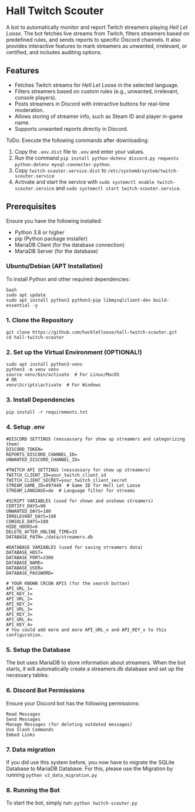 # Hall Twitch Scouter

A bot to automatically monitor and report Twitch streamers playing *Hell Let Loose*. The bot fetches live streams from Twitch, filters streamers based on predefined rules, and sends reports to specific Discord channels. It also provides interactive features to mark streamers as unwanted, irrelevant, or certified, and includes auditing options.

## Features

- Fetches Twitch streams for *Hell Let Loose* in the selected language.
- Filters streamers based on custom rules (e.g., unwanted, irrelevant, console players).
- Posts streamers in Discord with interactive buttons for real-time moderation.
- Allows storing of streamer info, such as Steam ID and player in-game name.
- Supports unwanted reports directly in Discord.

ToDo:
Execute the following commands after downloading:
1. Copy the `.env.dist` file to `.env` and enter your values.
2. Run the command `pip install python-dotenv discord.py requests python-dotenv mysql-connector-python`.
3. Copy `twitch-scouter.service.dist` to `/etc/systemd/system/twitch-scouter.service`
4. Activate and start the service with `sudo systemctl enable twitch-scouter.service` and `sudo systemctl start twitch-scouter.service`.

## Prerequisites

Ensure you have the following installed:

- Python 3.8 or higher
- pip (Python package installer)
- MariaDB Client (for the database connection)
- MariaDB Server (for the database)

### Ubuntu/Debian (APT Installation)

To install Python and other required dependencies:

```
bash
sudo apt update
sudo apt install python3 python3-pip libmysqlclient-dev build-essential -y

```
### 1. Clone the Repository
```
git clone https://github.com/hackletloose/hall-twitch-scouter.git
cd hall-twitch-scouter
```
### 2. Set up the Virtual Environment (OPTIONAL!)
```
sudo apt install python3-venv
python3 -m venv venv
source venv/bin/activate  # For Linux/MacOS
# OR
venv\Scripts\activate  # For Windows
```
### 3. Install Dependencies
`pip install -r requirements.txt`

### 4. Setup .env
```
#DISCORD SETTINGS (nessassary for show up streamers and categorizing them)
DISCORD_TOKEN=
REPORTS_DISCORD_CHANNEL_ID=
UNWANTED_DISCORD_CHANNEL_ID=

#TWITCH API SETTINGS (nessassary for show up streamers)
TWITCH_CLIENT_ID=your_twitch_client_id
TWITCH_CLIENT_SECRET=your_twitch_client_secret
STREAM_GAME_ID=497440  # Game ID for Hell Let Loose
STREAM_LANGUAGE=de  # Language filter for streams

#SCRIPT VARIABLES (used for shown and unshown streamers)
CERTIFY_DAYS=90
UNWANTED_DAYS=180
IRRELEVANT_DAYS=180
CONSOLE_DAYS=180
HIDE_HOURS=6
DELETE_AFTER_ONLINE_TIME=15
DATABASE_PATH=./data/streamers.db

#DATABASE VARIABLES (used for saving streamers data)
DATABASE_HOST=
DATABASE_PORT=3306
DATABASE_NAME=
DATABASE_USER=
DATABASE_PASSWORD=

# YOUR KNOWN CRCON APIS (for the search button)
API_URL_1=
API_KEY_1=
API_URL_2=
API_KEY_2=
API_URL_3=
API_KEY_3=
API_URL_4=
API_KEY_4=
# You could add more and more API_URL_x and API_KEY_x to this configuration.
```
### 5. Setup the Database
The bot uses MariaDB to store information about streamers. When the bot starts, it will automatically create a streamers.db database and set up the necessary tables.

### 6. Discord Bot Permissions
Ensure your Discord bot has the following permissions:
```
Read Messages
Send Messages
Manage Messages (for deleting outdated messages)
Use Slash Commands
Embed Links
```
### 7. Data migration
If you did use this system before, you now have to migrate the SQLite Database to MariaDB Database. For this, please use the Migration by running `python v3_data_migration.py`

### 8. Running the Bot
To start the bot, simply run:
`python twitch-scouter.py`
